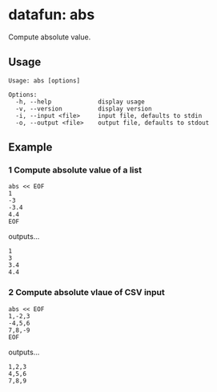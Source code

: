 datafun: abs
=============

Compute absolute value.



Usage
-----

    Usage: abs [options]

    Options:
      -h, --help             display usage
      -v, --version          display version
      -i, --input <file>     input file, defaults to stdin
      -o, --output <file>    output file, defaults to stdout


Example
-------

### 1 Compute absolute value of a list

    abs << EOF
    1
    -3
    -3.4
    4.4
    EOF

outputs...

    1
    3
    3.4
    4.4


### 2 Compute absolute vlaue of CSV input

    abs << EOF
    1,-2,3
    -4,5,6
    7,8,-9
    EOF

outputs...

    1,2,3
    4,5,6
    7,8,9


